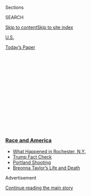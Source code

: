 <div id="app">

<div>

<div>

<div>

<div class="NYTAppHideMasthead css-1q2w90k e1suatyy0">

<div class="section css-ui9rw0 e1suatyy2">

<div class="css-eph4ug er09x8g0">

<div class="css-6n7j50">

</div>

<span class="css-1dv1kvn">Sections</span>

<div class="css-10488qs">

<span class="css-1dv1kvn">SEARCH</span>

</div>

[Skip to content](#site-content)[Skip to site
index](#site-index)

</div>

<div id="masthead-section-label" class="css-1wr3we4 eaxe0e00">

[U.S.](https://www.nytimes3xbfgragh.onion/section/us)

</div>

<div class="css-10698na e1huz5gh0">

</div>

</div>

<div id="masthead-bar-one" class="section hasLinks css-15hmgas e1csuq9d3">

<div class="css-uqyvli e1csuq9d0">

</div>

<div class="css-1uqjmks e1csuq9d1">

</div>

<div class="css-9e9ivx">

[](https://myaccount.nytimes3xbfgragh.onion/auth/login?response_type=cookie&client_id=vi)

</div>

<div class="css-1bvtpon e1csuq9d2">

[Today’s
Paper](https://www.nytimes3xbfgragh.onion/section/todayspaper)

</div>

</div>

</div>

</div>

<div data-aria-hidden="false">

<div id="site-content" data-role="main">

<div>

<div class="css-1aor85t" style="opacity:0.000000001;z-index:-1;visibility:hidden">

<div class="css-1hqnpie">

<div class="css-epjblv">

<span class="css-17xtcya">[U.S.](/section/us)</span><span class="css-x15j1o">|</span><span class="css-fwqvlz">Federal
Agents Push Into Portland Streets, Stretching Limits of Their
Authority</span>

</div>

<div class="css-k008qs">

<div class="css-1iwv8en">

<span class="css-18z7m18"></span>

<div>

</div>

</div>

<span class="css-1n6z4y">https://nyti.ms/2WWSN86</span>

<div class="css-1705lsu">

<div class="css-4xjgmj">

<div class="css-4skfbu" data-role="toolbar" data-aria-label="Social Media Share buttons, Save button, and Comments Panel with current comment count" data-testid="share-tools">

  - 
  - 
  - 
  - 
    
    <div class="css-6n7j50">
    
    </div>

  - 

</div>

</div>

</div>

</div>

</div>

</div>

<div class="css-13pd83m">

<div class="css-l9svim">

### [<span class="css-pa1jbp"><span class="css-1rxm0ex">Race and</span><span class="css-1rxm0ex"> America</span></span>](https://www.nytimes3xbfgragh.onion/news-event/george-floyd-protests-minneapolis-new-york-los-angeles?name=styln-george-floyd&region=TOP_BANNER&block=storyline_menu_recirc&action=click&pgtype=Article&impression_id=80ca6500-f298-11ea-87c3-11143d5ed90a&variant=undefined)

  - <span class="css-ousu42">[What Happened in Rochester,
    N.Y.](https://www.nytimes3xbfgragh.onion/2020/09/04/nyregion/rochester-police-daniel-prude.html?name=styln-george-floyd&region=TOP_BANNER&block=storyline_menu_recirc&action=click&pgtype=Article&impression_id=80ca8c10-f298-11ea-87c3-11143d5ed90a&variant=undefined)</span>
  - <span class="css-ousu42">[Trump Fact
    Check](https://www.nytimes3xbfgragh.onion/2020/09/01/us/politics/trump-fact-check-protests.html?name=styln-george-floyd&region=TOP_BANNER&block=storyline_menu_recirc&action=click&pgtype=Article&impression_id=80ca8c11-f298-11ea-87c3-11143d5ed90a&variant=undefined)</span>
  - <span class="css-ousu42">[Portland
    Shooting](https://www.nytimes3xbfgragh.onion/2020/08/30/us/portland-shooting-explained.html?name=styln-george-floyd&region=TOP_BANNER&block=storyline_menu_recirc&action=click&pgtype=Article&impression_id=80ca8c12-f298-11ea-87c3-11143d5ed90a&variant=undefined)</span>
  - <span class="css-ousu42">[Breonna Taylor’s Life and
    Death](https://www.nytimes3xbfgragh.onion/2020/08/30/us/breonna-taylor-police-killing.html?name=styln-george-floyd&region=TOP_BANNER&block=storyline_menu_recirc&action=click&pgtype=Article&impression_id=80ca8c13-f298-11ea-87c3-11143d5ed90a&variant=undefined)</span>

</div>

</div>

<div id="top-wrapper" class="css-1sy8kpn">

<div id="top-slug" class="css-l9onyx">

Advertisement

</div>

[Continue reading the main
story](#after-top)

<div class="ad top-wrapper" style="text-align:center;height:100%;display:block;min-height:250px">

<div id="top" class="place-ad" data-position="top" data-size-key="top">

</div>

</div>

<div id="after-top">

</div>

</div>

<div>

<div id="sponsor-wrapper" class="css-1hyfx7x">

<div id="sponsor-slug" class="css-19vbshk">

Supported by

</div>

[Continue reading the main
story](#after-sponsor)

<div id="sponsor" class="ad sponsor-wrapper" style="text-align:center;height:100%;display:block">

</div>

<div id="after-sponsor">

</div>

</div>

<div class="css-186x18t">

</div>

<div class="css-1vkm6nb ehdk2mb0">

# Federal Agents Push Into Portland Streets, Stretching Limits of Their Authority

</div>

Federal agents are venturing blocks from the buildings they were sent to
protect. Oregon officials say they are illegally taking on the role of
riot police.

![<span class="css-16f3y1r e13ogyst0">Peaceful protests were already
happening for weeks when federal officers arrived on July 4. Our video
shows how President Trump’s deployment ignited
chaos.</span><span class="css-cch8ym"><span class="css-1dv1kvn">Credit</span><span class="css-cnj6d5 e1z0qqy90" itemprop="copyrightHolder"><span class="css-1ly73wi e1tej78p0">Credit...</span><span>Photo
by Caitlin Ochs/Reuters, Illustration by The New York
Times</span></span></span>](https://static01.graylady3jvrrxbe.onion/images/2020/07/17/autossell/portland-v1-2/portland-v1-2-videoSixteenByNineJumbo1600.jpg)

<div class="css-18e8msd">

<div class="css-vp77d3 epjyd6m0">

<div class="css-1baulvz">

By [<span class="css-1baulvz" itemprop="name">Mike
Baker</span>](https://www.nytimes3xbfgragh.onion/by/mike-baker),
[<span class="css-1baulvz" itemprop="name">Thomas
Fuller</span>](https://www.nytimes3xbfgragh.onion/by/thomas-fuller) and
<span class="css-1baulvz last-byline" itemprop="name">Sergio
Olmos</span>

</div>

</div>

  - 
    
    <div class="css-ld3wwf e16638kd2">
    
    Published July 25, 2020Updated July 31,
    2020
    
    </div>

  - 
    
    <div class="css-4xjgmj">
    
    <div class="css-pvvomx" data-role="toolbar" data-aria-label="Social Media Share buttons, Save button, and Comments Panel with current comment count" data-testid="share-tools">
    
      - 
      - 
      - 
      - 
        
        <div class="css-6n7j50">
        
        </div>
    
      - 
    
    </div>
    
    </div>

</div>

</div>

<div class="section meteredContent css-1r7ky0e" name="articleBody" itemprop="articleBody">

<div class="css-1fanzo5 StoryBodyCompanionColumn">

<div class="css-53u6y8">

PORTLAND, Ore. — After flooding the streets around the federal
courthouse in Portland with tear gas during Friday’s early morning
hours, dozens of [federal
officers](https://www.nytimes3xbfgragh.onion/2020/07/30/nyregion/nypd-protester-van.html)
in camouflage and tactical gear stood in formation around the front of
the building.

Then, as one protester blared a soundtrack of “The Imperial March,” the
officers started advancing. Through the acrid haze, they continued to
fire flash grenades and welt-inducing marble-size balls filled with
caustic chemicals. They moved down Main Street and continued up the
hill, where one of the agents announced over a loudspeaker: “This is an
unlawful assembly.”

By the time the security forces halted their advance, the federal
courthouse they had been sent to protect was out of sight — two blocks
behind them.

</div>

</div>

<div>

</div>

<div class="css-1fanzo5 StoryBodyCompanionColumn">

<div class="css-53u6y8">

The aggressive incursion of federal officers into Portland has been
stretching the legal limits of federal law enforcement, as agents with
batons and riot gear range deep into the streets of a city whose
leadership has made it clear they are not welcome.

</div>

</div>

<div class="css-1fanzo5 StoryBodyCompanionColumn">

<div class="css-53u6y8">

“I think it’s absolutely improper,” Oregon’s attorney general, Ellen
Rosenblum, said in an interview on Friday. “It’s absolutely beyond their
authority.”

The state lost its bid on Friday [for a restraining order against four
federal
agencies](https://www.nytimes3xbfgragh.onion/2020/07/24/us/portland-federal-jurisdiction-court-judge.html)
on the grounds that the state attorney general lacked standing, but
several other challenges are still making their way through the courts.

Federal officers who arrived this month to help control protests over
racial injustice and police violence have made dozens of arrests for
federal crimes, including assaults on federal officers and failing to
comply with law enforcement commands. More than 60 protesters have been
arrested, and 46 now face federal criminal charges, said Craig Gabriel,
an assistant U.S. attorney for the District of Oregon, in a Saturday
news conference.

One protester standing on a city street outside the federal courthouse
was shot in the head with a crowd-control munition, leaving a bloody
scene and a serious facial injury that required surgery. In another
incident, an officer was seen repeatedly using a baton to [whack a Navy
veteran who said he had come to speak to the
agents](https://www.nytimes3xbfgragh.onion/2020/07/20/us/portland-protests-navy-christopher-david.html).
Videos taken by members of the public captured [camouflaged personnel
pulling protesters into unmarked
vans](https://www.nytimes3xbfgragh.onion/2020/07/17/us/portland-protests.html).

</div>

</div>

<div class="css-1fanzo5 StoryBodyCompanionColumn">

<div class="css-53u6y8">

The inspectors general of the Department of Justice and the Department
of Homeland Security [have opened investigations into the
tactics](https://www.nytimes3xbfgragh.onion/2020/07/23/us/seattle-protests-feds.html).

During 57 consecutive nights of protests, demonstrators have squared off
first with the Portland police and then with federal agents in what at
times have been pitched battles, with protesters throwing water bottles
or fireworks and agents responding with frequent volleys of tear gas.
The arrival of the federal agents caused the protests to swell and
focused the ire of protesters onto [the Mark O. Hatfield U.S.
Courthouse](https://www.nytimes3xbfgragh.onion/2020/07/22/us/portland-protests-courthouse.html),
across from a park shaded by mature trees.

What began as a movement for racial justice became a broader campaign to
dislodge the federal forces from the city.

The federal agents from four agencies arrived after President Trump
signed an executive order on June 26 ordering the protection of federal
monuments and buildings.

Their presence quickly became a political rallying point.

Senator Ron Wyden of Oregon, a Democrat, compared the agents to an
“occupying army.” Speaker Nancy Pelosi, Democrat of California, called
them “storm troopers.”

Mr. Trump criticized the police protests around the country in cities
“all run by liberal Democrats” and defended the move to send in
federal agents, warning that with the continuing turbulence in the
streets, “They were going to lose Portland.”

Chad F. Wolf, the acting secretary of homeland security, described the
protesters squaring off with federal agents outside the federal
courthouse in Portland as “anarchists and criminals.”

</div>

</div>

<div class="css-1fanzo5 StoryBodyCompanionColumn">

<div class="css-53u6y8">

“We will continue to take the appropriate action to protect our
facilities and our law enforcement officers,” Mr. Wolf said at a news
briefing this past week. “If we left tomorrow they would burn that
building down.”

There is broad agreement among legal scholars that the federal
government has the right to protect its buildings. But how far that
authority extends into a city — and which tactics may be employed — is
less clear.

Robert Tsai, a professor at the Washington College of Law at American
University, said the nation’s founders explicitly left local policing
within the jurisdiction of local authorities.

He questioned whether the federal agents had the right to extend their
operations blocks away from the buildings they are protecting.

“If the federal troops are starting to wander the streets, they appear
to be crossing the line into general policing, which is outside their
powers,” Professor Tsai said.

Homeland Security officials say they are operating under a federal
statute that permits federal agents to venture outside the boundaries of
the courthouse to “conduct investigations” into crimes against federal
property or officers.

But patrolling the streets and detaining or tear-gassing protesters go
beyond that legal authority, said David Lapan, the former spokesman for
the agency when it was led by John Kelly, Mr. Trump’s first secretary of
homeland security.

</div>

</div>

<div class="css-1fanzo5 StoryBodyCompanionColumn">

<div class="css-53u6y8">

“That’s not an investigation,” Mr. Lapan said. “That’s just a show of
force.”

John Malcolm, vice president for the Institute for Constitutional
Government at the conservative Heritage Foundation, and a former deputy
assistant attorney general during the George W. Bush administration,
said federal agents have clear legal authority to pursue protesters who
have damaged federal property.

“Once they have committed a crime the federal authorities have probable
cause to go arrest them,” Mr. Malcolm said. “I don’t care how many
blocks away they are from that property.”

While federal authorities are not intended to be riot police, he said,
the federal government has the authority to send in troops in extreme
situations in which there is a breakdown of authority and local
officials are unable to effectively enforce local laws.

“But we are not there yet, and I pray that we don’t get there,” he said.

Outraged by the federal presence, government leaders in Portland have
been looking for ways to push back against the deployment. The Portland
Police Bureau ousted federal representatives from the city’s command
post. Mayor Ted Wheeler, who himself was [hit with tear gas fired by
federal agents on Wednesday
night](https://www.nytimes3xbfgragh.onion/2020/07/23/us/portland-protest-tear-gas-mayor.html),
called the federal deployment an abuse of authority.

“My colleagues and I are looking at every possible legal option we have
to get the feds out of here,” Mr. Wheeler said in an interview.

In the state’s legal challenge, Ms. Rosenblum argued that the operations
of federal authorities, using unmarked vehicles to detain protesters,
resembled abductions. The lawsuit called on the court to order the
agents to stop arresting individuals without probable cause and to
clearly identify themselves and their agency before detaining or
arresting “any person off the streets in Oregon.”

But in his ruling on Friday, Judge Michael W. Mosman of the U.S.
District Court in Portland said the state attorney general’s office did
not have standing to bring the case because it had not shown that the
issue was “an interest that is specific to the state itself.”

</div>

</div>

<div class="css-1fanzo5 StoryBodyCompanionColumn">

<div class="css-53u6y8">

In an interview, Ms. Rosenblum said that having federal agents battling
protesters in Portland was un-American because the country does not have
a tradition of a national police force.

“The police should be ideally as local as possible,” she said. “It’s
about trust, relationships and community building.”

She warned that all Americans need to be concerned about what is
happening in Portland.

“It could be happening in your city next,” she said.

The inspector general of the Department of Homeland Security, Joseph V.
Cuffari, told lawmakers in a letter that he planned to examine the
authority the agency used to deploy agents to Portland.

Some of the protesters who originally focused their anger on the case of
George Floyd, whose death in police custody in Minneapolis in May
sparked demonstrations around the country, now have turned much of their
attention to the presence of federal officers on Portland’s streets.

On Friday night, a crowd gathered outside a fence erected around the
federal courthouse; some in the crowd lit fires, lobbed fireworks over
the fence and attempted to pull it down with power tools. Federal agents
entered the street to disperse the crowd at 2:30 a.m.

Mr. Gabriel, the assistant U.S. attorney, said that the federal officers
were forced into the streets to protect the fence. “The officers would
love nothing more than to stay in the courthouse all night long,” he
said. “If the protesters don’t seek to damage or destroy the fence, then
the officers have no need to go outside the fence or leave federal
property.”

</div>

</div>

<div class="css-1fanzo5 StoryBodyCompanionColumn">

<div class="css-53u6y8">

Most of the demonstrations during the evening, though, were peaceful. A
[group of military veterans lined up along the
fence](https://www.nytimes3xbfgragh.onion/2020/07/25/us/a-wall-of-vets-joins-the-front-lines-of-portland-protests.html),
joining a “Wall of Moms,” hundreds of mothers who have linked arms to
challenge the presence of the federal agents, who had been there on
previous nights. There was also a “Wall of Dads" carrying leaf blowers
to combat the tear gas.

Jennifer Kristiansen, a family-law attorney, was one of many women who
came out to the protests in recent days to join the “Wall of Moms.” In
the early morning hours on Tuesday, she said, as agents were clearing
protesters from in front of the courthouse, one of them reported to
another that Ms. Kristiansen had struck him.

Ms. Kristiansen said that she had done no such thing and that one of the
officers ended up assaulting her, groping her chest and backside during
the arrest.

“This is not creeping authoritarianism,” Ms. Kristiansen said. “The
authoritarianism is here.”

Kate Conger contributed reporting from Portland, and Zolan Kanno-Youngs
from Washington.

</div>

</div>

<div>

</div>

</div>

<div>

</div>

<div>

</div>

<div>

</div>

<div>

<div id="bottom-wrapper" class="css-1ede5it">

<div id="bottom-slug" class="css-l9onyx">

Advertisement

</div>

[Continue reading the main
story](#after-bottom)

<div id="bottom" class="ad bottom-wrapper" style="text-align:center;height:100%;display:block;min-height:90px">

</div>

<div id="after-bottom">

</div>

</div>

</div>

</div>

</div>

## Site Index

<div>

</div>

## Site Information Navigation

  - [© <span>2020</span> <span>The New York Times
    Company</span>](https://help.nytimes3xbfgragh.onion/hc/en-us/articles/115014792127-Copyright-notice)

<!-- end list -->

  - [NYTCo](https://www.nytco.com/)
  - [Contact
    Us](https://help.nytimes3xbfgragh.onion/hc/en-us/articles/115015385887-Contact-Us)
  - [Work with us](https://www.nytco.com/careers/)
  - [Advertise](https://nytmediakit.com/)
  - [T Brand Studio](http://www.tbrandstudio.com/)
  - [Your Ad
    Choices](https://www.nytimes3xbfgragh.onion/privacy/cookie-policy#how-do-i-manage-trackers)
  - [Privacy](https://www.nytimes3xbfgragh.onion/privacy)
  - [Terms of
    Service](https://help.nytimes3xbfgragh.onion/hc/en-us/articles/115014893428-Terms-of-service)
  - [Terms of
    Sale](https://help.nytimes3xbfgragh.onion/hc/en-us/articles/115014893968-Terms-of-sale)
  - [Site
    Map](https://spiderbites.nytimes3xbfgragh.onion)
  - [Help](https://help.nytimes3xbfgragh.onion/hc/en-us)
  - [Subscriptions](https://www.nytimes3xbfgragh.onion/subscription?campaignId=37WXW)

</div>

</div>

</div>

</div>
